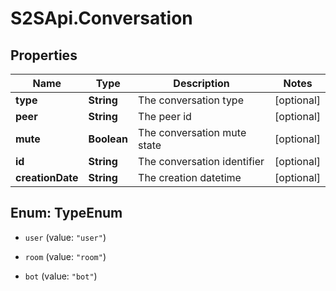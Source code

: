# S2SApi.Conversation

## Properties

Name | Type | Description | Notes
------------ | ------------- | ------------- | -------------
**type** | **String** | The conversation type | [optional] 
**peer** | **String** | The peer id | [optional] 
**mute** | **Boolean** | The conversation mute state | [optional] 
**id** | **String** | The conversation identifier | [optional] 
**creationDate** | **String** | The creation datetime | [optional] 



## Enum: TypeEnum


* `user` (value: `"user"`)

* `room` (value: `"room"`)

* `bot` (value: `"bot"`)




